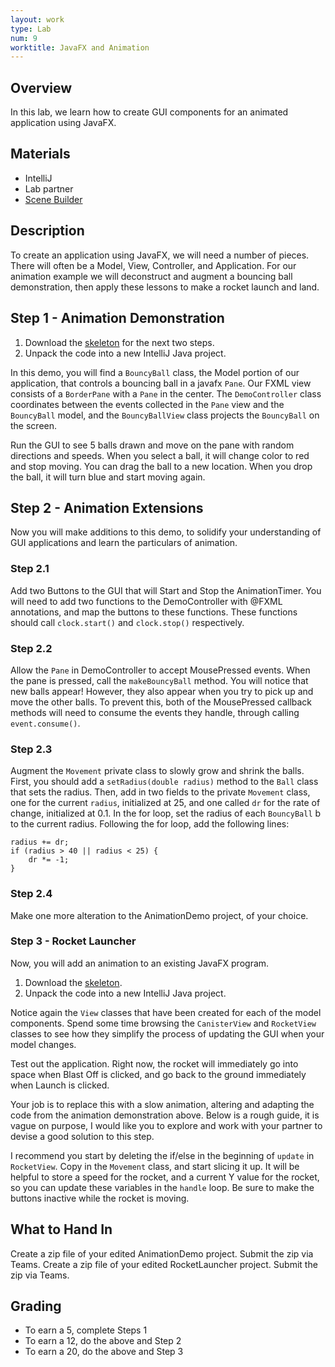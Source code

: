 ```yaml
---
layout: work
type: Lab
num: 9
worktitle: JavaFX and Animation
---
```


## Overview

In this lab, we learn how to create GUI components for an animated application
using JavaFX.

## Materials

-   IntelliJ
-   Lab partner
-   [Scene Builder](http://gluonhq.com/products/scene-builder/)

## Description

To create an application using JavaFX, we will need a number of pieces.
There will often be a Model, View, Controller, and Application. For our
animation example we will deconstruct and augment a bouncing ball demonstration,
then apply these lessons to make a rocket launch and land.

## Step 1 - Animation Demonstration

1.  Download the [skeleton](../code/animationdemo.zip) for the next two steps.
2.  Unpack the code into a new IntelliJ Java project.

In this demo, you will find a `BouncyBall` class, the Model portion of our application,
that controls a bouncing ball in a javafx `Pane`.
Our FXML view consists of a `BorderPane` with a `Pane` in the center.
The `DemoController` class
coordinates between the events collected in the `Pane` view and the `BouncyBall` model,
and the `BouncyBallView` class projects the `BouncyBall` on the screen.

Run the GUI to see 5 balls drawn and move on the pane with random directions and
speeds. When you select a ball, it will change color to red and stop moving. You can
drag the ball to a new location. When you drop the ball, it will turn blue and
start moving again.

## Step 2 - Animation Extensions

Now you will make additions to this demo, to solidify your understanding
of GUI applications and learn the particulars of animation.

### Step 2.1

Add two Buttons to the GUI that will Start and Stop the AnimationTimer. You will
need to add two functions to the DemoController with @FXML annotations, and map
the buttons to these functions. These functions should call `clock.start()` and
`clock.stop()` respectively.

### Step 2.2

Allow the `Pane` in DemoController to accept MousePressed events. When the
pane is pressed, call the `makeBouncyBall` method. You will notice that new balls
appear! However, they also appear when you try to pick up and move the
other balls. To prevent this, both of the MousePressed callback methods will need
to consume the events they handle, through calling `event.consume()`.

### Step 2.3

Augment the `Movement` private class to slowly grow and shrink the
balls. First, you should add a `setRadius(double radius)` method to the `Ball`
class that sets the radius. Then, add in two fields to the private `Movement` class,
one for the current `radius`, initialized at 25, and one called `dr` for the rate of change,
initialized at 0.1. In the for loop, set the radius of each `BouncyBall` b to the current radius. Following the for loop, add the following lines:

<!-- -->


    radius += dr;
    if (radius > 40 || radius < 25) {
        dr *= -1;
    }

### Step 2.4

Make one more alteration to the AnimationDemo project, of your choice.

### Step 3 - Rocket Launcher

Now, you will add an animation to an existing JavaFX program.

1.  Download the [skeleton](../code/RocketLauncher.zip).
2.  Unpack the code into a new IntelliJ Java project.

Notice again the `View` classes that have been created for each of the
model components. Spend some time browsing the `CanisterView` and `RocketView`
classes to see how they simplify the process of updating the GUI when your
model changes.

Test out the application. Right now, the rocket will immediately go into space when
Blast Off is clicked, and go back to the ground immediately when Launch is clicked.

Your job is to replace this with a slow animation, altering and adapting the code
from the animation demonstration above. Below is a rough guide, it is vague on purpose, I would like you to explore and work with your partner to devise a good solution to this step.

I recommend you start by deleting the if/else in the beginning of `update` in `RocketView`. Copy in the `Movement` class, and start slicing it up. It will be helpful to store a speed for the rocket, and a current Y value for the rocket, so you can update these variables in the `handle` loop. Be sure to make the buttons inactive while the rocket is moving.

## What to Hand In

Create a zip file of your edited AnimationDemo project. Submit the zip via Teams.
Create a zip file of your edited RocketLauncher project. Submit the zip via Teams.

## Grading

* To earn a 5, complete Steps 1
* To earn a 12, do the above and Step 2
* To earn a 20, do the above and Step 3
